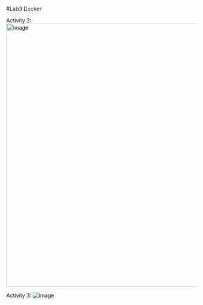 #Lab3 Docker

Activity 2:
<img width="696" alt="image" src="https://github.com/ArnauvGilotra/ECE444-F2023-Lab1/assets/61934622/224bba6e-a8b8-4e10-9259-45947d4a8343">

Activity 3: 
![image](https://github.com/ArnauvGilotra/ECE444-F2023-Lab1/assets/61934622/2aed4f75-4e46-4362-96dc-afeeea3bc1d6)
